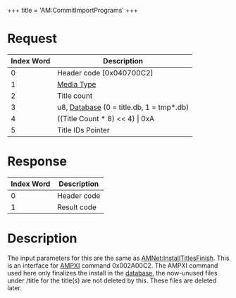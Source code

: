 +++
title = 'AM:CommitImportPrograms'
+++

# Request

| Index Word | Description                                                            |
|------------|------------------------------------------------------------------------|
| 0          | Header code \[0x040700C2\]                                             |
| 1          | [Media Type](Filesystem_services#mediatype "wikilink")                 |
| 2          | Title count                                                            |
| 3          | u8, [Database](Title_Database "wikilink") (0 = title.db, 1 = tmp\*.db) |
| 4          | ((Title Count \* 8) \<\< 4) \| 0xA                                     |
| 5          | Title IDs Pointer                                                      |

# Response

| Index Word | Description |
|------------|-------------|
| 0          | Header code |
| 1          | Result code |

# Description

The input parameters for this are the same as
[AMNet:InstallTitlesFinish](AMNet:InstallTitlesFinish "wikilink"). This
is an interface for [AMPXI](Application_Manager_Services_PXI "wikilink")
command 0x002A00C2. The AMPXI command used here only finalizes the
install in the [database](Title_Database "wikilink"), the now-unused
files under /title for the title(s) are not deleted by this. These files
are deleted later.
